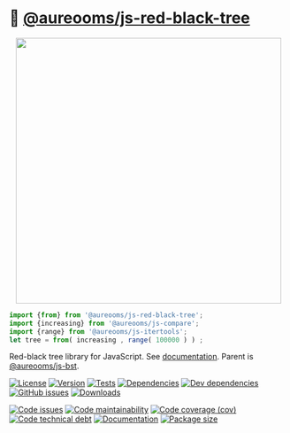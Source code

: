 :christmas_tree: [@aureooms/js-red-black-tree](https://make-github-pseudonymous-again.github.io/js-red-black-tree)
==

<p align="center">
<img src="https://cdn.rawgit.com/aureooms/js-red-black-tree/main/media/sketch.svg" width="480">
</p>

```js
import {from} from '@aureooms/js-red-black-tree';
import {increasing} from '@aureooms/js-compare';
import {range} from '@aureooms/js-itertools';
let tree = from( increasing , range( 100000 ) ) ;
```

Red-black tree library for JavaScript.
See [documentation](https://make-github-pseudonymous-again.github.io/js-red-black-tree/index.html).
Parent is [@aureooms/js-bst](https://github.com/aureooms/js-bst).

[![License](https://img.shields.io/github/license/aureooms/js-red-black-tree.svg)](https://raw.githubusercontent.com/aureooms/js-red-black-tree/main/LICENSE)
[![Version](https://img.shields.io/npm/v/@aureooms/js-red-black-tree.svg)](https://www.npmjs.org/package/@aureooms/js-red-black-tree)
[![Tests](https://img.shields.io/github/workflow/status/aureooms/js-red-black-tree/ci:test?event=push&label=tests)](https://github.com/aureooms/js-red-black-tree/actions/workflows/ci:test.yml?query=branch:main)
[![Dependencies](https://img.shields.io/david/aureooms/js-red-black-tree.svg)](https://david-dm.org/aureooms/js-red-black-tree)
[![Dev dependencies](https://img.shields.io/david/dev/aureooms/js-red-black-tree.svg)](https://david-dm.org/aureooms/js-red-black-tree?type=dev)
[![GitHub issues](https://img.shields.io/github/issues/aureooms/js-red-black-tree.svg)](https://github.com/aureooms/js-red-black-tree/issues)
[![Downloads](https://img.shields.io/npm/dm/@aureooms/js-red-black-tree.svg)](https://www.npmjs.org/package/@aureooms/js-red-black-tree)

[![Code issues](https://img.shields.io/codeclimate/issues/aureooms/js-red-black-tree.svg)](https://codeclimate.com/github/aureooms/js-red-black-tree/issues)
[![Code maintainability](https://img.shields.io/codeclimate/maintainability/aureooms/js-red-black-tree.svg)](https://codeclimate.com/github/aureooms/js-red-black-tree/trends/churn)
[![Code coverage (cov)](https://img.shields.io/codecov/c/gh/aureooms/js-red-black-tree/main.svg)](https://codecov.io/gh/aureooms/js-red-black-tree)
[![Code technical debt](https://img.shields.io/codeclimate/tech-debt/aureooms/js-red-black-tree.svg)](https://codeclimate.com/github/aureooms/js-red-black-tree/trends/technical_debt)
[![Documentation](https://make-github-pseudonymous-again.github.io/js-red-black-tree/badge.svg)](https://make-github-pseudonymous-again.github.io/js-red-black-tree/source.html)
[![Package size](https://img.shields.io/bundlephobia/minzip/@aureooms/js-red-black-tree)](https://bundlephobia.com/result?p=@aureooms/js-red-black-tree)
